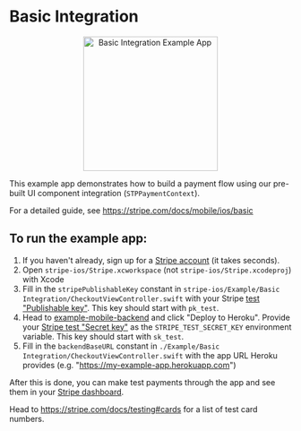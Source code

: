 # Basic Integration

<p align="center">
<img src="https://raw.githubusercontent.com/stripe/stripe-ios/11d293baa9b753234816367a5bbdc4ac5ad04af6/standard-integration.gif" width="240" alt="Basic Integration Example App" align="center">
</p>

This example app demonstrates how to build a payment flow using our pre-built UI component integration (`STPPaymentContext`).

For a detailed guide, see https://stripe.com/docs/mobile/ios/basic

## To run the example app:

1. If you haven't already, sign up for a [Stripe account](https://dashboard.stripe.com/register) (it takes seconds).
2. Open `stripe-ios/Stripe.xcworkspace` (not `stripe-ios/Stripe.xcodeproj`) with Xcode
3. Fill in the `stripePublishableKey` constant in `stripe-ios/Example/Basic Integration/CheckoutViewController.swift` with your Stripe [test "Publishable key"](https://dashboard.stripe.com/account/apikeys.). This key should start with `pk_test`.
4. Head to [example-mobile-backend](https://github.com/stripe/example-mobile-backend/tree/v18.1.0) and click "Deploy to Heroku". Provide your [Stripe test "Secret key"](https://dashboard.stripe.com/account/apikeys.) as the `STRIPE_TEST_SECRET_KEY` environment variable. This key should start with `sk_test`.
5. Fill in the `backendBaseURL` constant in `./Example/Basic Integration/CheckoutViewController.swift` with the app URL Heroku provides (e.g. "https://my-example-app.herokuapp.com")

After this is done, you can make test payments through the app and see them in your [Stripe dashboard](https://dashboard.stripe.com/test/payments).  

Head to https://stripe.com/docs/testing#cards for a list of test card numbers.
